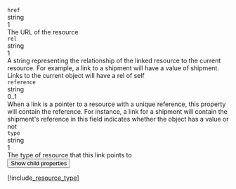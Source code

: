 <div class="property">
    <div class="name"><code>href</code></div>
    <div class="type">string</div>
    <div class="occurs">1</div>
    <div class="description">The URL of the resource</div>
</div>
<div class="property">
    <div class="name"><code>rel</code></div>
    <div class="type">string</div>
    <div class="occurs">1</div>
    <div class="description">A string representing the relationship of the linked resource to the current resource. For example, a link to a shipment will have a value of shipment. Links to the current object will have a rel of self</div>
</div>
<div class="property">
    <div class="name"><code>reference</code></div>
    <div class="type">string</div>
    <div class="occurs">0..1</div>
    <div class="description">When a link is a pointer to a resource with a unique reference, this property will contain the reference. For instance, a link for a shipment will contain the shipment's reference in this field indicates whether the object has a value or not</div>
</div>
<div class="property">
    <div class="name"><code>type</code></div>
    <div class="type">string</div>
    <div class="occurs">1</div>
    <div class="description">The type of resource that this link points to</div>
    <div class="dropdown"> 
        <button onclick="dropFunction(this)">Show child properties</button>
        <div class="dropdown-content">

[!include[_resource_type](_resource_type.md)]
</div>
    </div>    
</div>